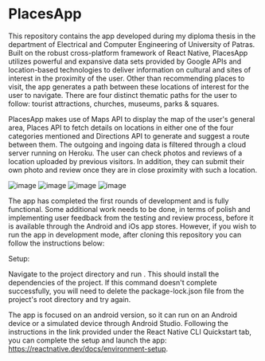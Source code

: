 # PlacesApp
This repository contains the app developed during my diploma thesis in the department of Electrical and Computer Engineering of University of Patras. Built on the robust cross-platform framework of React Native, PlacesApp utilizes powerful and expansive data sets provided by Google APIs and location-based technologies to deliver information on cultural and sites of interest in the proximity of the user. Other than recommending places to visit, the app generates a path between these locations of interest for the user to navigate. There are four distinct thematic paths for the user to follow: tourist attractions, churches, museums, parks & squares. 

PlacesApp makes use of Maps API to display the map of the user's general area, Places API to fetch details on locations in either one of the four categories mentioned and Directions API to generate and suggest a route between them. The outgoing and ingoing data is filtered through a cloud server running on Heroku. The user can check photos and reviews of a location uploaded by previous visitors. In addition, they can submit their own photo and review once they are in close proximity with such a location.

   ![image](https://user-images.githubusercontent.com/58190713/174788066-83732ea3-d530-4602-a350-c020bbb9c79c.png)     ![image](https://user-images.githubusercontent.com/58190713/174788276-59479212-e44b-442e-9774-8a0d85efd2c4.png)
   ![image](https://user-images.githubusercontent.com/58190713/174788584-13b5afd5-641d-44fd-86c5-1154684e4ce4.png)     ![image](https://user-images.githubusercontent.com/58190713/174788735-eb0cba7e-edee-4d8a-9e45-6f293471d75b.png)


The app has completed the first rounds of development and is fully functional. Some additional work needs to be done, in terms of polish and implementing user feedback from the testing and review process, before it is available through the Android and iOs app stores. However, if you wish to run the app in development mode, after cloning this repository you can follow the instructions below:

Setup:

Navigate to the project directory and run <npm install>. This should install the dependencies of the project. If this command doesn't complete successfully, you will need to delete the package-lock.json file from the project's root directory and try again.

The app is focused on an android version, so it can run on an Android device or a simulated device through Android Studio. Following the instructions in the link provided under the React Native CLI Quickstart tab, you can complete the setup and launch the app: https://reactnative.dev/docs/environment-setup. 


